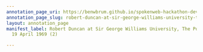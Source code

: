 ```yaml
---
annotation_page_uri: https://benwbrum.github.io/spokenweb-hackathon-development/annotations/robert-duncan-at-sir-george-williams-university-the-poetry-series-19-april-1969-2--canvas-1-toc.json
annotation_page_slug: robert-duncan-at-sir-george-williams-university-the-poetry-series-19-april-1969-2--canvas-1-toc
layout: annotation_page
manifest_label: Robert Duncan at Sir George Williams University, The Poetry Series,
  19 April 1969 (2)

---
```

